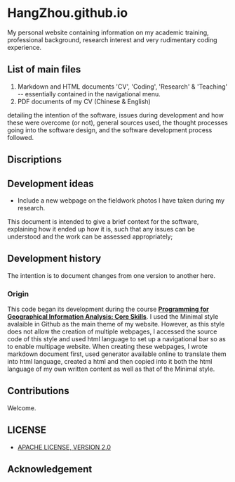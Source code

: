 # HangZhou.github.io
My personal website containing information on my academic training, professional background, research interest and very rudimentary coding experience.  

## List of main files
1. Markdown and HTML documents 'CV', 'Coding', 'Research' & 'Teaching' -- essentially contained in the navigational menu.
2. PDF documents of my CV (Chinese & English)


detailing the intention of the software, issues during development and how these were overcome (or not), general sources used, the thought processes going into the software design, and the software development process followed. 

## Discriptions

## Development ideas
- Include a new webpage on the fieldwork photos I have taken during my research. 

This document is intended to give a brief context for the software, explaining how it ended up how it is, such that any issues can be understood and the work can be assessed appropriately; 

## Development history
The intention is to document changes from one version to another here.
### Origin
This code began its development during the course **[Programming for Geographical Information Analysis: Core Skills](https://www.geog.leeds.ac.uk/courses/computing/study/core-python/)**. I used the Minimal style avalaible in Github as the main theme of my website. However, as this style does not allow the creation of multiple webpages, I accessed the source code of this style and used html language to set up a navigational bar so as to enable multipage website. When creating these webpages, I wrote markdown document first, used generator available online to translate them into html language, created a html and then copied into it both the html language of my own written content as well as that of the Minimal style.

## Contributions
Welcome.

## LICENSE
- [APACHE LICENSE, VERSION 2.0](https://www.apache.org/licenses/LICENSE-2.0)

## Acknowledgement 
